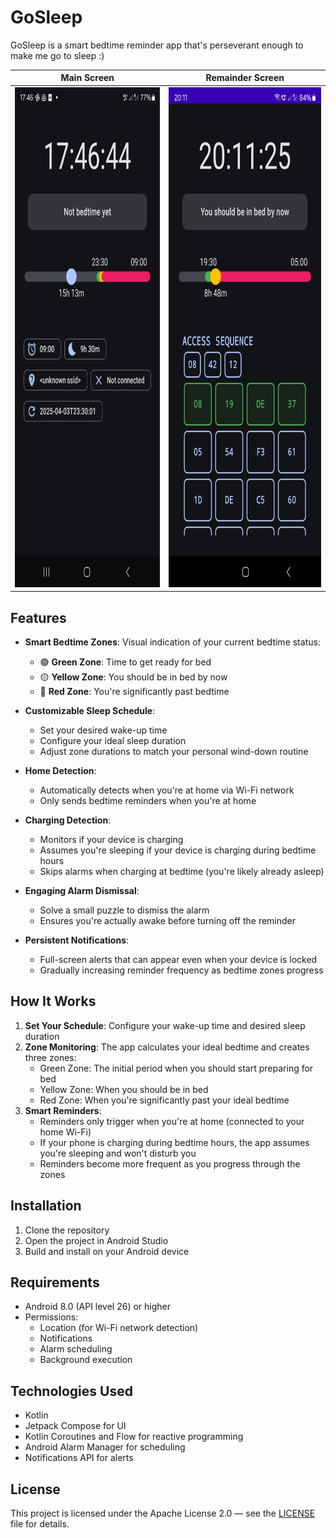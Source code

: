 # GoSleep

GoSleep is a smart bedtime reminder app that's perseverant enough to make me go to sleep :)  

|                      Main Screen                      |                   Remainder Screen                    |
|:-----------------------------------------------------:|:-----------------------------------------------------:|
| <img src="Screenshot_GoSleep_2.jpg" height="800px" /> | <img src="Screenshot_GoSleep_1.jpg" height="800px" /> |

## Features

- **Smart Bedtime Zones**: Visual indication of your current bedtime status:
  - 🟢 **Green Zone**: Time to get ready for bed
  - 🟡 **Yellow Zone**: You should be in bed by now
  - 🔴 **Red Zone**: You're significantly past bedtime

- **Customizable Sleep Schedule**:
  - Set your desired wake-up time
  - Configure your ideal sleep duration
  - Adjust zone durations to match your personal wind-down routine

- **Home Detection**:
  - Automatically detects when you're at home via Wi-Fi network
  - Only sends bedtime reminders when you're at home

- **Charging Detection**:
  - Monitors if your device is charging
  - Assumes you're sleeping if your device is charging during bedtime hours
  - Skips alarms when charging at bedtime (you're likely already asleep)

- **Engaging Alarm Dismissal**:
  - Solve a small puzzle to dismiss the alarm
  - Ensures you're actually awake before turning off the reminder

- **Persistent Notifications**:
  - Full-screen alerts that can appear even when your device is locked
  - Gradually increasing reminder frequency as bedtime zones progress

## How It Works

1. **Set Your Schedule**: Configure your wake-up time and desired sleep duration
2. **Zone Monitoring**: The app calculates your ideal bedtime and creates three zones:
   - Green Zone: The initial period when you should start preparing for bed
   - Yellow Zone: When you should be in bed
   - Red Zone: When you're significantly past your ideal bedtime
3. **Smart Reminders**: 
   - Reminders only trigger when you're at home (connected to your home Wi-Fi)
   - If your phone is charging during bedtime hours, the app assumes you're sleeping and won't disturb you
   - Reminders become more frequent as you progress through the zones

## Installation

1. Clone the repository
2. Open the project in Android Studio
3. Build and install on your Android device

## Requirements

- Android 8.0 (API level 26) or higher
- Permissions:
  - Location (for Wi-Fi network detection)
  - Notifications
  - Alarm scheduling
  - Background execution

## Technologies Used

- Kotlin
- Jetpack Compose for UI
- Kotlin Coroutines and Flow for reactive programming
- Android Alarm Manager for scheduling
- Notifications API for alerts

## License

This project is licensed under the Apache License 2.0 — see the [LICENSE](LICENSE) file for details.